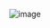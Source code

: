 ![image](https://user-images.githubusercontent.com/15968471/149020221-3d732ac5-077b-4ca5-a603-58f29c25728d.png)

